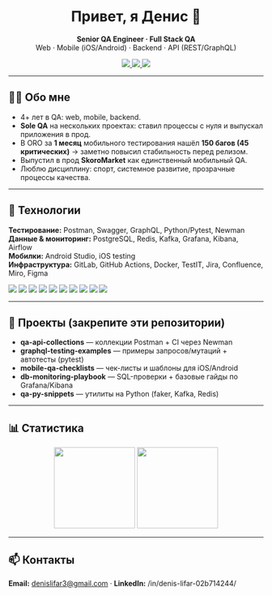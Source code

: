 <h1 align="center">Привет, я Денис 👋</h1>
<p align="center">
  <b>Senior QA Engineer · Full Stack QA</b><br/>
  Web · Mobile (iOS/Android) · Backend · API (REST/GraphQL)
</p>

<p align="center">
  <a href="https://www.linkedin.com/in/denis-lifar-02b714244/">
    <img src="https://img.shields.io/badge/LinkedIn-denis--lifar-blue?logo=linkedin" />
  </a>
  <a href="mailto:denislifar3@gmail.com">
    <img src="https://img.shields.io/badge/Email-denislifar3%40gmail.com-red?logo=gmail" />
  </a>
  <img src="https://komarev.com/ghpvc/?username=denis-lifar&style=flat&color=gray" />
</p>

---

## 🧑‍💻 Обо мне
- 4+ лет в QA: web, mobile, backend.  
- **Sole QA** на нескольких проектах: ставил процессы с нуля и выпускал приложения в прод.  
- В ORO за **1 месяц** мобильного тестирования нашёл **150 багов (45 критических)** → заметно повысил стабильность перед релизом.  
- Выпустил в прод **SkoroMarket** как единственный мобильный QA.  
- Люблю дисциплину: спорт, системное развитие, прозрачные процессы качества.

---

## 🔧 Технологии
**Тестирование:** Postman, Swagger, GraphQL, Python/Pytest, Newman  
**Данные & мониторинг:** PostgreSQL, Redis, Kafka, Grafana, Kibana, Airflow  
**Мобилки:** Android Studio, iOS testing  
**Инфраструктура:** GitLab, GitHub Actions, Docker, TestIT, Jira, Confluence, Miro, Figma

<p>
  <img src="https://img.shields.io/badge/Postman-FF6C37?logo=postman&logoColor=white" />
  <img src="https://img.shields.io/badge/GraphQL-E10098?logo=graphql&logoColor=white" />
  <img src="https://img.shields.io/badge/PostgreSQL-316192?logo=postgresql&logoColor=white" />
  <img src="https://img.shields.io/badge/Redis-DC382D?logo=redis&logoColor=white" />
  <img src="https://img.shields.io/badge/Kafka-231F20?logo=apachekafka&logoColor=white" />
  <img src="https://img.shields.io/badge/Grafana-F46800?logo=grafana&logoColor=white" />
  <img src="https://img.shields.io/badge/Kibana-005571?logo=kibana&logoColor=white" />
  <img src="https://img.shields.io/badge/Airflow-017CEE?logo=apacheairflow&logoColor=white" />
  <img src="https://img.shields.io/badge/GitLab-FC6D26?logo=gitlab&logoColor=white" />
  <img src="https://img.shields.io/badge/Docker-2496ED?logo=docker&logoColor=white" />
</p>

---

## 🚀 Проекты (закрепите эти репозитории)
- **qa-api-collections** — коллекции Postman + CI через Newman  
- **graphql-testing-examples** — примеры запросов/мутаций + автотесты (pytest)  
- **mobile-qa-checklists** — чек-листы и шаблоны для iOS/Android  
- **db-monitoring-playbook** — SQL-проверки + базовые гайды по Grafana/Kibana  
- **qa-py-snippets** — утилиты на Python (faker, Kafka, Redis)

---

## 📊 Статистика
<p align="center">
  <img height="160" src="https://github-readme-stats.vercel.app/api?username=denis-lifar&show_icons=true&theme=github_dark&hide_title=true" />
  <img height="160" src="https://github-readme-streak-stats.herokuapp.com?user=denis-lifar&theme=github-dark-blue&hide_border=true" />
</p>

---

## 📫 Контакты
**Email:** denislifar3@gmail.com · **LinkedIn:** /in/denis-lifar-02b714244/
